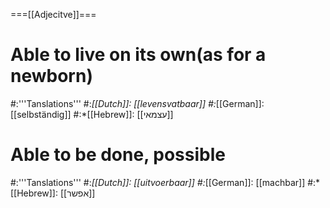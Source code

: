 ===[[Adjecitve]]===
# Able to live on its own(as for a newborn)
#:'''Tanslations'''
#:*[[Dutch]]: [[levensvatbaar]]
#:*[[German]]: [[selbständig]]
#:*[[Hebrew]]: [[עצמאי]]

# Able to be done, possible
#:'''Tanslations'''
#:*[[Dutch]]: [[uitvoerbaar]]
#:*[[German]]: [[machbar]]
#:*[[Hebrew]]: [[אפשר]]